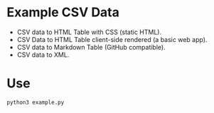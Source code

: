# Example CSV Data

- CSV data to HTML Table with CSS (static HTML).
- CSV Data to HTML Table client-side rendered (a basic web app).
- CSV data to Markdown Table (GitHub compatible).
- CSV data to XML.


# Use

`python3 example.py`
